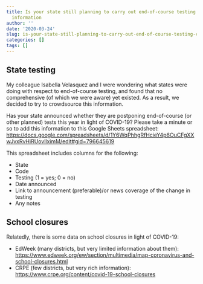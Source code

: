```yaml
---
title: Is your state still planning to carry out end-of-course testing in light of COVID-19? Crowdsourcing
  information
author: ''
date: '2020-03-24'
slug: is-your-state-still-planning-to-carry-out-end-of-course-testing-crowdsourcing-information
categories: []
tags: []
---
```


## State testing

My colleague Isabella Velasquez and I were wondering what states were doing with respect to end-of-course testing, and found that no comprehensive (of which we were aware) yet existed. As a result, we decided to try to crowdsource this information. 

Has your state announced whether they are postponing end-of-course (or other planned) tests this year in light of COVID-19? Please take a minute or so to add this information to this Google Sheets spreadsheet: https://docs.google.com/spreadsheets/d/1Y6WqPhhgRfHcieY4p6OuCFgXXwJvxRvHiRUovllximM/edit#gid=796645619

This spreadsheet includes columns for the following:

- State
- Code
- Testing (1 = yes; 0 = no)
- Date announced
- Link to announcement (preferable)/or news coverage of the change in testing
- Any notes

## School closures

Relatedly, there is some data on school closures in light of COVID-19:

- EdWeek (many districts, but very limited information about them): https://www.edweek.org/ew/section/multimedia/map-coronavirus-and-school-closures.html
- CRPE (few districts, but very rich information): https://www.crpe.org/content/covid-19-school-closures